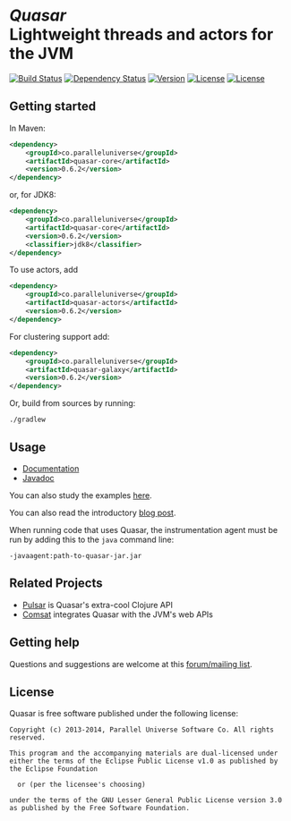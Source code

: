 # *Quasar*<br/>Lightweight threads and actors for the JVM
[![Build Status](http://img.shields.io/travis/puniverse/quasar.svg?style=flat)](https://travis-ci.org/puniverse/quasar) [![Dependency Status](https://www.versioneye.com/user/projects/52b019baec1375ace70000de/badge.png?style=flat)](https://www.versioneye.com/user/projects/52b019baec1375ace70000de) [![Version](http://img.shields.io/badge/version-0.6.2-blue.svg?style=flat)](https://github.com/puniverse/quasar/releases) [![License](http://img.shields.io/badge/license-EPL-blue.svg?style=flat)](https://www.eclipse.org/legal/epl-v10.html) [![License](http://img.shields.io/badge/license-LGPL-blue.svg?style=flat)](https://www.gnu.org/licenses/lgpl.html)


## Getting started

In Maven:

```xml
<dependency>
    <groupId>co.paralleluniverse</groupId>
    <artifactId>quasar-core</artifactId>
    <version>0.6.2</version>
</dependency>
```

or, for JDK8:

~~~ xml
<dependency>
    <groupId>co.paralleluniverse</groupId>
    <artifactId>quasar-core</artifactId>
    <version>0.6.2</version>
    <classifier>jdk8</classifier>
</dependency>
~~~

To use actors, add

```xml
<dependency>
    <groupId>co.paralleluniverse</groupId>
    <artifactId>quasar-actors</artifactId>
    <version>0.6.2</version>
</dependency>
```

For clustering support add:

```xml
<dependency>
    <groupId>co.paralleluniverse</groupId>
    <artifactId>quasar-galaxy</artifactId>
    <version>0.6.2</version>
</dependency>
```

Or, build from sources by running:

```
./gradlew
```

## Usage

* [Documentation](http://docs.paralleluniverse.co/quasar/)
* [Javadoc](http://docs.paralleluniverse.co/quasar/javadoc)

You can also study the examples [here](https://github.com/puniverse/quasar/tree/master/quasar-actors/src/test/java/co/paralleluniverse/actors).

You can also read the introductory [blog post](http://blog.paralleluniverse.co/post/49445260575/quasar-pulsar).

When running code that uses Quasar, the instrumentation agent must be run by adding this to the `java` command line:

```
-javaagent:path-to-quasar-jar.jar
```

## Related Projects

* [Pulsar](https://github.com/puniverse/pulsar) is Quasar's extra-cool Clojure API
* [Comsat](https://github.com/puniverse/comsat) integrates Quasar with the JVM's web APIs

## Getting help

Questions and suggestions are welcome at this [forum/mailing list](https://groups.google.com/forum/?fromgroups#!forum/quasar-pulsar-user).

## License

Quasar is free software published under the following license:

```
Copyright (c) 2013-2014, Parallel Universe Software Co. All rights reserved.

This program and the accompanying materials are dual-licensed under
either the terms of the Eclipse Public License v1.0 as published by
the Eclipse Foundation

  or (per the licensee's choosing)

under the terms of the GNU Lesser General Public License version 3.0
as published by the Free Software Foundation.
```
